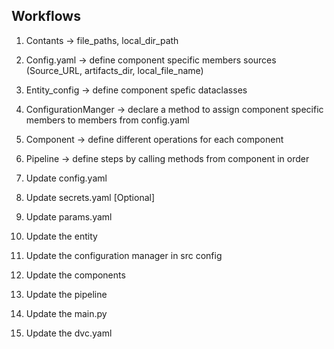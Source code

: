 ## Workflows


1. Contants -> file_paths, local_dir_path
2. Config.yaml -> define component specific members sources (Source_URL, artifacts_dir, local_file_name)
3. Entity_config -> define component spefic dataclasses 
4. ConfigurationManger -> declare a method to assign component specific members to members from config.yaml
5. Component -> define different operations for each component
6. Pipeline -> define steps by calling methods from component in order

1. Update config.yaml
2. Update secrets.yaml [Optional]
3. Update params.yaml
4. Update the entity
5. Update the configuration manager in src config
6. Update the components
7. Update the pipeline 
8. Update the main.py
9. Update the dvc.yaml